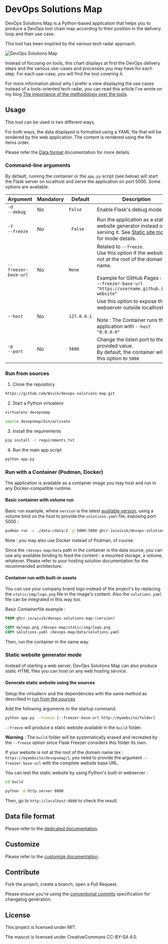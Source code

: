 # DevOps Solutions Map

DevOps Solutions Map is a Python-based application that helps you to produce a DevOps tool chain map according to their position in the delivery loop and their use case.

This tool has been inspired by the various tech radar approach.

![DevOps Solutions Map](screenshot.png)

Instead of focusing on tools, this chart displays at first the DevOps delivery steps and the various use-cases and processes you may have for each step. For each use-case, you will find the tool covering it.

For more information about why I prefer a view displaying the use cases instead of a tools-oriented tech radar, you can read this article I've wrote on my blog [The importance of the methodology over the tools](https://blog.zedas.fr/posts/the-importance-of-the-methodology/).

## Usage

This tool can be used in two different ways.

For both ways, the data displayed is formatted using a YAML file that will be rendered by the web application. The content is rendered using the file items order.

Please refer the [Data format](docs/data-format.md) documentation for more details.

### Command-line arguments

By default, running the container or the `app.py` script (see below) will start the Flask server on localhost and serve the application on port 5000. Some options are available.

| Argument | Mandatory | Default | Description |
| ----------- | ----------- | --------- | ------------- |
| `-d` <br />  `--debug` | No | `False` | Enable Flask's debug mode |
| `-f` <br /> `--freeze` | No | ` False` | Run the application as a static website generator instead of serving it. See [Static site mode](#static-website-generator-mode) for mode details. |
| `--freezer-base-url` | No | `None` | Related to `--freeze`.<br>Use this option if the website is not at the root of the domain name.<br><br>Example for GitHub Pages :<br>`--freezer-base-url "https://username.github.io/my-website"` |
| `--host` | No | `127.0.0.1` | Use this option to expose the webserver outside localhost.<br><br>Note : The Container runs the application with `--host "0.0.0.0"` |
| `-p`<br>`--port` | No | `5000` | Change the listen port to the provided value.<br>By default, the container will set this option to `5000` |

### Run from sources

1. Clone the repository

```bash
https://github.com/Wivik/devops-solutions-map.git
```

2. Start a Python virtualenv

```bash
virtualenv devopsmap

source devopsmap/bin/activate
```

3. Install the requirements

```bash
pip install -r requirements.txt
```

4. Run the main app script

```bash
python app.py
```


### Run with a Container (Podman, Docker)

The application is available as a container image you may host and run in any Docker-compatible runtime.

#### Basic container with volume run

Basic run example, where `version` is the latest [available version](https://github.com/users/Wivik/packages/container/package/devops-solutions-map), using a volume bind on the host to provide the `solutions.yaml` file, exposing port 5000 :

```bash
podman run -v ./data:/data:Z -p 5000:5000 ghcr.io/wivik/devops-solutions-map:(version)

```

Note : you may also use Docker instead of Podman, of course.

Since the `/devops-map/data` path in the container is the data source, you can use any available binding to feed the content : a mounted storage, a volume, whatever. Please refer to your hosting solution documentation for the recommended architecture.

#### Container run with built-in assets

You can use your company brand logo instead of the project's by replacing the `static/img/logo.png` file in the image's content. Also the `solutions.yaml` file can be integrated in this way too.

Basic Containerfile example :

```Dockerfile
FROM ghcr.io/wivik/devops-solutions-map:(version)

COPY mylogo.png /devops-map/static/img/logo.png
COPY solutions.yaml /devops-map/data/solutions.yaml

```

Then, run the container in the same way.

### Static website generator mode

Instead of starting a web server, DevOps Solutions Map can also produce static HTML files you can host on any web hosting service.

#### Generate static website using the sources

Setup the virtualenv and the dependencies with the same method as described in [run from the sources](#run-from-sources)

Add the following arguments to the startup command.

```bash
python app.py --freeze [--freezer-base-url http://mywebsite/folder]
```

`--freeze` will produce a static website available in the `build` folder.

**Warning** : The `build` folder will be systematically erased and recreated by the `--freeze` option since Flask Freezer considers this folder its own.

If your website is not at the root of the domain name (ex : `https://mywebsite/devopsmap/`), you need to provide the argument `--freezer-base-url` with the complete website base URL.

You can test the static website by using Python's built-in webserver : 

```bash
cd build

python -m http.server 8080
```

Then, go to `http://localhost:8080` to check the result.

## Data file format

Please refer to the [dedicated documentation](docs/data-format.md).

## Customize

Please refer to the [customize documentation](docs/customize.md).

## Contribute

Fork the project, create a branch, open a Pull Request.

Please ensure you're using the [conventional commits](https://www.conventionalcommits.org/en/v1.0.0/) specification for changelog generation.

## License

This project is licensed under MIT.

The mascot is licensed under CreativeCommons CC-BY-SA 4.0.
